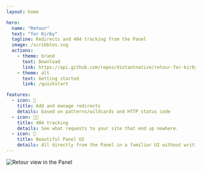 ```yaml
---
layout: home

hero:
  name: "Retour"
  text: "for Kirby"
  tagline: Redirects and 404 tracking from the Panel
  image: /scribbles.svg
  actions:
    - theme: brand
      text: Download
      link: https://api.github.com/repos/distantnative/retour-for-kirby/zipball
    - theme: alt
      text: Getting started
      link: /quickstart

features:
  - icon: 🙌
    title: Add and manage redirects
    details: based on patterns/wildcards and HTTP status code
  - icon: 😶‍🌫️
    title: 404 tracking
    details: See what requests to your site that end up nowhere.
  - icon: 🤩
    title: Beautiful Panel UI
    details: All directly from the Panel in a familiar UI without writing any code.
---
```


![Retour view in the Panel](/retour.png)
